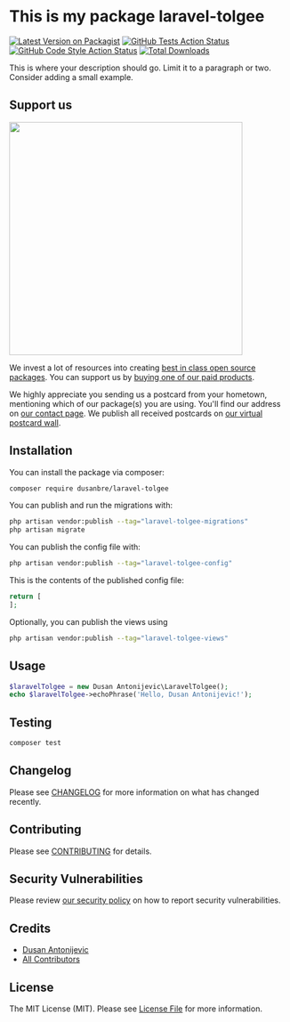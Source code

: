 # This is my package laravel-tolgee

[![Latest Version on Packagist](https://img.shields.io/packagist/v/dusanbre/laravel-tolgee.svg?style=flat-square)](https://packagist.org/packages/dusanbre/laravel-tolgee)
[![GitHub Tests Action Status](https://img.shields.io/github/actions/workflow/status/dusanbre/laravel-tolgee/run-tests.yml?branch=main&label=tests&style=flat-square)](https://github.com/dusanbre/laravel-tolgee/actions?query=workflow%3Arun-tests+branch%3Amain)
[![GitHub Code Style Action Status](https://img.shields.io/github/actions/workflow/status/dusanbre/laravel-tolgee/fix-php-code-style-issues.yml?branch=main&label=code%20style&style=flat-square)](https://github.com/dusanbre/laravel-tolgee/actions?query=workflow%3A"Fix+PHP+code+style+issues"+branch%3Amain)
[![Total Downloads](https://img.shields.io/packagist/dt/dusanbre/laravel-tolgee.svg?style=flat-square)](https://packagist.org/packages/dusanbre/laravel-tolgee)

This is where your description should go. Limit it to a paragraph or two. Consider adding a small example.

## Support us

[<img src="https://github-ads.s3.eu-central-1.amazonaws.com/laravel-tolgee.jpg?t=1" width="419px" />](https://spatie.be/github-ad-click/laravel-tolgee)

We invest a lot of resources into creating [best in class open source packages](https://spatie.be/open-source). You can support us by [buying one of our paid products](https://spatie.be/open-source/support-us).

We highly appreciate you sending us a postcard from your hometown, mentioning which of our package(s) you are using. You'll find our address on [our contact page](https://spatie.be/about-us). We publish all received postcards on [our virtual postcard wall](https://spatie.be/open-source/postcards).

## Installation

You can install the package via composer:

```bash
composer require dusanbre/laravel-tolgee
```

You can publish and run the migrations with:

```bash
php artisan vendor:publish --tag="laravel-tolgee-migrations"
php artisan migrate
```

You can publish the config file with:

```bash
php artisan vendor:publish --tag="laravel-tolgee-config"
```

This is the contents of the published config file:

```php
return [
];
```

Optionally, you can publish the views using

```bash
php artisan vendor:publish --tag="laravel-tolgee-views"
```

## Usage

```php
$laravelTolgee = new Dusan Antonijevic\LaravelTolgee();
echo $laravelTolgee->echoPhrase('Hello, Dusan Antonijevic!');
```

## Testing

```bash
composer test
```

## Changelog

Please see [CHANGELOG](CHANGELOG.md) for more information on what has changed recently.

## Contributing

Please see [CONTRIBUTING](CONTRIBUTING.md) for details.

## Security Vulnerabilities

Please review [our security policy](../../security/policy) on how to report security vulnerabilities.

## Credits

- [Dusan Antonijevic](https://github.com/dusanbre)
- [All Contributors](../../contributors)

## License

The MIT License (MIT). Please see [License File](LICENSE.md) for more information.
